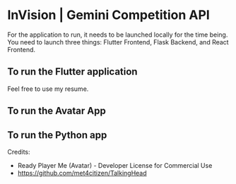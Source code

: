 # InVision | Gemini Competition API 


For the application to run, it needs to be launched locally for the time being. 
You need to launch three things:  Flutter Frontend, Flask Backend, and React Frontend.

## To run the Flutter application

Feel free to use my resume. 

## To run the Avatar App 



## To run the Python app





Credits: 
- Ready Player Me (Avatar) - Developer License for Commercial Use
- https://github.com/met4citizen/TalkingHead

